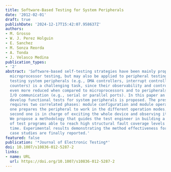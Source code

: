 ```yaml
---
title: Software-Based Testing for System Peripherals
date: '2012-02-01'
draft: true
publishDate: '2024-12-17T15:42:07.958637Z'
authors:
- M. Grosso
- W. J. Perez Holguin
- E. Sanchez
- M. Sonza Reorda
- A. Tonda
- J. Velasco Medina
publication_types:
- '2'
abstract: 'Software-based self-testing strategies have been mainly proposed to tackle
  microprocessor testing, but may also be applied to peripheral testing. However,
  testing system peripherals (e.g., DMA controllers, interrupt controllers, and internal
  counters) is a challenging task, since their observability and controllability are
  even more reduced when compared to microprocessors and to peripherals devoted to
  I/O communication (e.g., serial or parallel ports). In this paper an approach to
  develop functional tests for system peripherals is proposed. The presented methodology
  requires two correlated phases: module configuration and module operation. The first
  one prepares the peripheral to work in the different operation modes, whereas the
  second one is in charge of exciting the whole device and observing its behavior.
  We propose a methodology that guides the test engineer in building a compact set
  of test programs able to reach high structural fault coverage levels in a short
  time. Experimental results demonstrating the method effectiveness for two real-world
  case studies are finally reported.'
featured: false
publication: '*Journal of Electronic Testing*'
doi: 10.1007/s10836-012-5287-2
links:
- name: URL
  url: https://doi.org/10.1007/s10836-012-5287-2
---
```


